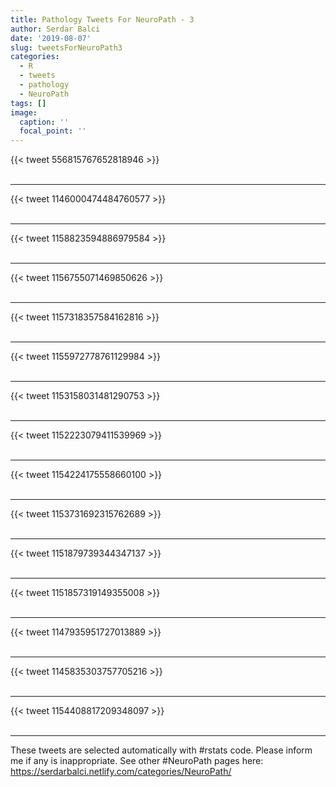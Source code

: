 ```yaml
---
title: Pathology Tweets For NeuroPath - 3
author: Serdar Balci
date: '2019-08-07'
slug: tweetsForNeuroPath3
categories:
  - R
  - tweets
  - pathology
  - NeuroPath
tags: []
image:
  caption: ''
  focal_point: ''
---
```



{{< tweet 556815767652818946 >}}
<br>
<br>
<hr>
{{< tweet 1146000474484760577 >}}
<br>
<br>
<hr>
{{< tweet 1158823594886979584 >}}
<br>
<br>
<hr>
{{< tweet 1156755071469850626 >}}
<br>
<br>
<hr>
{{< tweet 1157318357584162816 >}}
<br>
<br>
<hr>
{{< tweet 1155972778761129984 >}}
<br>
<br>
<hr>
{{< tweet 1153158031481290753 >}}
<br>
<br>
<hr>
{{< tweet 1152223079411539969 >}}
<br>
<br>
<hr>
{{< tweet 1154224175558660100 >}}
<br>
<br>
<hr>
{{< tweet 1153731692315762689 >}}
<br>
<br>
<hr>
{{< tweet 1151879739344347137 >}}
<br>
<br>
<hr>
{{< tweet 1151857319149355008 >}}
<br>
<br>
<hr>
{{< tweet 1147935951727013889 >}}
<br>
<br>
<hr>
{{< tweet 1145835303757705216 >}}
<br>
<br>
<hr>
{{< tweet 1154408817209348097 >}}
<br>
<br>
<hr>


These tweets are selected automatically with #rstats code. Please inform me if any is inappropriate.
See other #NeuroPath pages here: https://serdarbalci.netlify.com/categories/NeuroPath/
